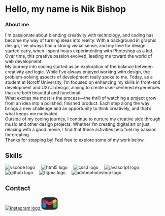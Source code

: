 # Hello, my name is Nik Bishop

### About me   
<p align="left">I'm passionate about blending creativity with technology, and coding has become my way of turning ideas into reality. With a background in graphic design, I’ve always had a strong visual sense, and my love for design started early, when I spent hours experimenting with Photoshop as a kid. Over time, this creative passion evolved, leading me toward the world of web development.
<br>
My journey into coding started as an exploration of the balance between creativity and logic. While I've always enjoyed working with design, the problem-solving aspects of development really spoke to me. Today, as a student at Noroff University, I’m focused on enhancing my skills in front-end development and UX/UI design, aiming to create user-centered experiences that are both beautiful and functional.
<br>
What excites me most is the process—the thrill of watching a project grow from an idea into a polished, finished product. Each step along the way brings a new challenge and an opportunity to think creatively, and that’s what keeps me motivated.
<br>
Outside of my coding journey, I continue to nurture my creative side through music and other design projects. Whether I’m creating digital art or just relaxing with a good movie, I find that these activities help fuel my passion for creating.
<br>
Thanks for stopping by! Feel free to explore some of my work below.</p>  

## Skills
<div align="left">
    <img src="https://cdn.jsdelivr.net/gh/devicons/devicon/icons/vscode/vscode-original.svg" height="40" alt="vscode logo"  />
  <img width="12" />
  <img src="https://cdn.jsdelivr.net/gh/devicons/devicon/icons/html5/html5-original.svg" height="40" alt="html5 logo"  />
  <img width="12" />
  <img src="https://cdn.jsdelivr.net/gh/devicons/devicon/icons/css3/css3-original.svg" height="40" alt="css3 logo"  />
  <img width="12" />
  <img src="https://cdn.jsdelivr.net/gh/devicons/devicon/icons/javascript/javascript-original.svg" height="40" alt="javascript logo"  />
  <img width="12" />
  <img src="https://skillicons.dev/icons?i=github" height="40" alt="github logo"  />
  <img width="12" />
  <img src="https://cdn.jsdelivr.net/gh/devicons/devicon/icons/figma/figma-original.svg" height="40" alt="figma logo"  />
  <img width="12" />
  <img src="https://skillicons.dev/icons?i=ps" height="40" alt="adobephotoshop logo"  />
  <img width="12" />


###

## Contact
  <a href="https://www.instagram.com/niksubishi/" target="_blank">
    <img src="https://raw.githubusercontent.com/maurodesouza/profile-readme-generator/master/src/assets/icons/social/instagram/default.svg" width="52" height="40" alt="instagram logo"  />
  </a>
  <a href="mailto:nikbishopdesign@gmail.com" target="_blank">
    <img src="https://github.com/tandpfun/skill-icons/blob/main/icons/Gmail-Dark.svg" width="52" height="40" alt="gmail logo"  />
  </a>
</div>

###

